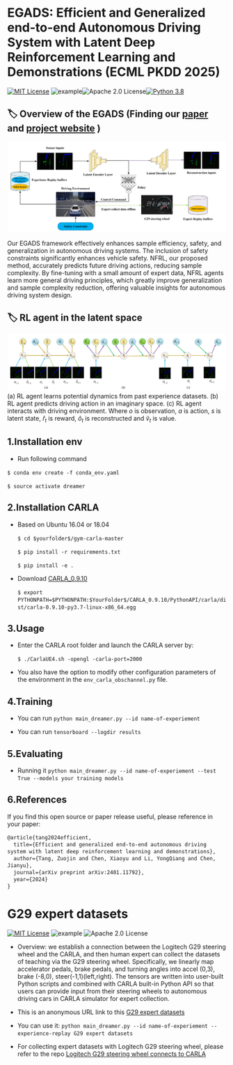EGADS: Efficient and Generalized end-to-end Autonomous Driving System with Latent Deep Reinforcement Learning and Demonstrations (ECML PKDD 2025)
======
[![MIT License](https://img.shields.io/badge/license-MIT-blue.svg)](LICENSE.md) ![example](https://img.shields.io/badge/Logitech-G29-yellow.svg)![Apache 2.0 License](https://img.shields.io/badge/License-Apache%202.0-blue.svg)[![Python 3.8](https://img.shields.io/badge/python-3.8-blue.svg)](https://www.python.org/downloads/release/python-380/)
## 🏷️ Overview of the EGADS (Finding our [paper](https://arxiv.org/abs/2401.11792) and [project website](https://sites.google.com/view/sgads-proj/sgads) )
![images](framework.png)

Our EGADS framework effectively enhances sample efficiency, safety, and generalization in autonomous driving systems. The inclusion of safety constraints significantly enhances vehicle safety. NFRL, our proposed method, accurately predicts future driving actions, reducing sample complexity. By fine-tuning with a small amount of expert data, NFRL agents learn more general driving principles, which greatly improve generalization and sample complexity reduction, offering valuable insights for autonomous driving system design.

## 🏷️ RL agent in the latent space
![images](RL%20learning%20with%20imagination.png)
(a) RL agent learns potential dynamics from past experience datasets. (b) RL agent predicts driving action in an imaginary space. (c) RL agent interacts with driving environment. Where $o$ is observation, $a$ is action, $s$ is latent state, $\hat{r}_{t}$ is reward, $\hat{o}_t$ is reconstructed and $\hat{v}_{t}$ is value.



## 1.Installation  env

* Run following command

`$ conda env create -f conda_env.yaml` 

`$ source activate dreamer`

## 2.Installation CARLA
* Based on Ubuntu 16.04 or 18.04

    `$ cd $yourfolder$/gym-carla-master`

    `$ pip install -r requirements.txt`

    `$ pip install -e .`

* Download  [CARLA_0.9.10](https://github.com/carla-simulator/carla/releases)

    `$ export PYTHONPATH=$PYTHONPATH:$YourFolder$/CARLA_0.9.10/PythonAPI/carla/dist/carla-0.9.10-py3.7-linux-x86_64.egg`

## 3.Usage
* Enter the CARLA root folder and launch the CARLA server by:

    `$ ./CarlaUE4.sh -opengl -carla-port=2000`
* You also have the option to modify other configuration parameters of the environment in the `env_carla_obschannel.py` file.
## 4.Training 

* You can run `python main_dreamer.py --id name-of-experiement `

* You can run `tensorboard --logdir results`
## 5.Evaluating 

* Running it `python main_dreamer.py --id name-of-experiement --test True --models your training models`

## 6.References
If you find this open source or paper release useful, please reference in your paper:
```
@article{tang2024efficient,
  title={Efficient and generalized end-to-end autonomous driving system with latent deep reinforcement learning and demonstrations},
  author={Tang, Zuojin and Chen, Xiaoyu and Li, YongQiang and Chen, Jianyu},
  journal={arXiv preprint arXiv:2401.11792},
  year={2024}
}
```


G29 expert datasets
===================================
[![MIT License](https://img.shields.io/badge/license-MIT-blue.svg)](LICENSE.md) ![example](https://img.shields.io/badge/Logitech-G29-yellow.svg)
![Apache 2.0 License](https://img.shields.io/badge/License-Apache%202.0-blue.svg)
* Overview:
we establish a connection between the Logitech G29 steering wheel and the CARLA, and then human expert can collect the datasets of teaching via the G29 steering wheel. Specifically, we linearly map
accelerator pedals, brake pedals, and turning angles into accel (0,3), brake (-8,0),
steer(-1,1)(left,right). The tensors are written into user-built Python scripts and combined with
CARLA built-in Python API so that users can provide input from their steering wheels to autonomous
driving cars in CARLA simulator for expert collection.

* This is an anonymous URL link to this  [G29 expert datasets](https://drive.google.com/file/d/1BlvNoooE0BDSWf1lTY-Pq16_L70Vhxm9/view?usp=sharing) 
* You can use it: 
`python main_dreamer.py --id name-of-experiement --experience-replay G29 expert datasets`
* For collecting expert datasets with Logitech G29 steering wheel, please refer to the repo [Logitech G29 steering wheel connects to CARLA](https://github.com/Markzjtang/Logitech-G29-connects-to-CARLA)